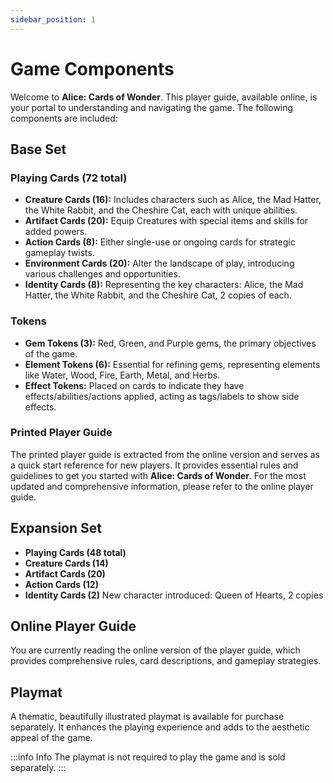 ```yaml
---
sidebar_position: 1
---
```


# Game Components

Welcome to **Alice: Cards of Wonder**. This player guide, available online, is your portal to understanding and navigating the game. The following components are included:

## Base Set

### Playing Cards (72 total)
   - **Creature Cards (16):** Includes characters such as Alice, the Mad Hatter, the White Rabbit, and the Cheshire Cat, each with unique abilities.
   - **Artifact Cards (20):** Equip Creatures with special items and skills for added powers.
   - **Action Cards (8):** Either single-use or ongoing cards for strategic gameplay twists.
   - **Environment Cards (20):** Alter the landscape of play, introducing various challenges and opportunities.
   - **Identity Cards (8):** Representing the key characters: Alice, the Mad Hatter, the White Rabbit, and the Cheshire Cat, 2 copies of each.

### Tokens
- **Gem Tokens (3):** Red, Green, and Purple gems, the primary objectives of the game.
- **Element Tokens (6):** Essential for refining gems, representing elements like Water, Wood, Fire, Earth, Metal, and Herbs.
- **Effect Tokens:** Placed on cards to indicate they have effects/abilities/actions applied, acting as tags/labels to show side effects.

### Printed Player Guide
The printed player guide is extracted from the online version and serves as a quick start reference for new players. It provides essential rules and guidelines to get you started with **Alice: Cards of Wonder**. For the most updated and comprehensive information, please refer to the online player guide.

## Expansion Set

- **Playing Cards (48 total)**
- **Creature Cards (14)**
- **Artifact Cards (20)**
- **Action Cards (12)**
- **Identity Cards (2)** New character introduced: Queen of Hearts, 2 copies

## Online Player Guide
You are currently reading the online version of the player guide, which provides comprehensive rules, card descriptions, and gameplay strategies.

## Playmat 
A thematic, beautifully illustrated playmat is available for purchase separately. It enhances the playing experience and adds to the aesthetic appeal of the game.

:::info Info
The playmat is not required to play the game and is sold separately.
:::
